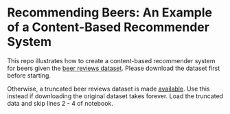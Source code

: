 # Recommending Beers: An Example of a Content-Based Recommender System

This repo illustrates how to create a content-based recommender system for beers given the [beer reviews dataset](https://s3.amazonaws.com/demo-datasets/beer_reviews.tar.gz). Please download the dataset first before starting.

Otherwise, a truncated beer reviews dataset is made [available](truncated_beer_reviews.csv). Use this instead if downloading the original dataset takes forever. Load the truncated data and skip lines 2 - 4 of notebook.

